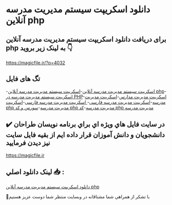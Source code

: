 # دانلود اسکریپت سیستم مدیریت مدرسه آنلاین php

## برای دریافت دانلود اسکریپت سیستم مدیریت مدرسه آنلاین php به لینک زیر بروید 👇

https://magicfile.ir/?p=4032

## تگ های فایل

-[اسکریپت سیستم مدیریت مدرسه آنلاین](https://magicfile.ir/product/%d8%a7%d8%b3%da%a9%d8%b1%db%8c%d9%be%d8%aa-%d8%b3%db%8c%d8%b3%d8%aa%d9%85-%d9%85%d8%af%db%8c%d8%b1%db%8c%d8%aa-%d9%85%d8%af%d8%b1%d8%b3%d9%87-%d8%a2%d9%86%d9%84%d8%a7%db%8c%d9%86-php/)-[اسکریپت سیستم مدیریت مدرسه آنلاین php](https://magicfile.ir/product/%d8%a7%d8%b3%da%a9%d8%b1%db%8c%d9%be%d8%aa-%d8%b3%db%8c%d8%b3%d8%aa%d9%85-%d9%85%d8%af%db%8c%d8%b1%db%8c%d8%aa-%d9%85%d8%af%d8%b1%d8%b3%d9%87-%d8%a2%d9%86%d9%84%d8%a7%db%8c%d9%86-php/)-[اسکریپت سیستم مدیریت مدرسه در PHP](https://magicfile.ir/product/%d8%a7%d8%b3%da%a9%d8%b1%db%8c%d9%be%d8%aa-%d8%b3%db%8c%d8%b3%d8%aa%d9%85-%d9%85%d8%af%db%8c%d8%b1%db%8c%d8%aa-%d9%85%d8%af%d8%b1%d8%b3%d9%87-%d8%a2%d9%86%d9%84%d8%a7%db%8c%d9%86-php/)-[اسکریپت مدیریت مدارس](https://magicfile.ir/product/%d8%a7%d8%b3%da%a9%d8%b1%db%8c%d9%be%d8%aa-%d8%b3%db%8c%d8%b3%d8%aa%d9%85-%d9%85%d8%af%db%8c%d8%b1%db%8c%d8%aa-%d9%85%d8%af%d8%b1%d8%b3%d9%87-%d8%a2%d9%86%d9%84%d8%a7%db%8c%d9%86-php/)-[اسکریپت مدیریت مدرسه](https://magicfile.ir/product/%d8%a7%d8%b3%da%a9%d8%b1%db%8c%d9%be%d8%aa-%d8%b3%db%8c%d8%b3%d8%aa%d9%85-%d9%85%d8%af%db%8c%d8%b1%db%8c%d8%aa-%d9%85%d8%af%d8%b1%d8%b3%d9%87-%d8%a2%d9%86%d9%84%d8%a7%db%8c%d9%86-php/)-[اسکریپت مدیریت مدرسه فارسی](https://magicfile.ir/product/%d8%a7%d8%b3%da%a9%d8%b1%db%8c%d9%be%d8%aa-%d8%b3%db%8c%d8%b3%d8%aa%d9%85-%d9%85%d8%af%db%8c%d8%b1%db%8c%d8%aa-%d9%85%d8%af%d8%b1%d8%b3%d9%87-%d8%a2%d9%86%d9%84%d8%a7%db%8c%d9%86-php/)-[ اسکریپت مدیریت مدرسه فارسی](https://magicfile.ir/product/%d8%a7%d8%b3%da%a9%d8%b1%db%8c%d9%be%d8%aa-%d8%b3%db%8c%d8%b3%d8%aa%d9%85-%d9%85%d8%af%db%8c%d8%b1%db%8c%d8%aa-%d9%85%d8%af%d8%b1%d8%b3%d9%87-%d8%a2%d9%86%d9%84%d8%a7%db%8c%d9%86-php/)-[اسکریپت php مدیریت مدرسه](https://magicfile.ir/product/%d8%a7%d8%b3%da%a9%d8%b1%db%8c%d9%be%d8%aa-%d8%b3%db%8c%d8%b3%d8%aa%d9%85-%d9%85%d8%af%db%8c%d8%b1%db%8c%d8%aa-%d9%85%d8%af%d8%b1%d8%b3%d9%87-%d8%a2%d9%86%d9%84%d8%a7%db%8c%d9%86-php/)-[سورس و کد php مدیریت مدرسه](https://magicfile.ir/product/%d8%a7%d8%b3%da%a9%d8%b1%db%8c%d9%be%d8%aa-%d8%b3%db%8c%d8%b3%d8%aa%d9%85-%d9%85%d8%af%db%8c%d8%b1%db%8c%d8%aa-%d9%85%d8%af%d8%b1%d8%b3%d9%87-%d8%a2%d9%86%d9%84%d8%a7%db%8c%d9%86-php/)-[کد php مدیریت مدرسه](https://magicfile.ir/product/%d8%a7%d8%b3%da%a9%d8%b1%db%8c%d9%be%d8%aa-%d8%b3%db%8c%d8%b3%d8%aa%d9%85-%d9%85%d8%af%db%8c%d8%b1%db%8c%d8%aa-%d9%85%d8%af%d8%b1%d8%b3%d9%87-%d8%a2%d9%86%d9%84%d8%a7%db%8c%d9%86-php/)

## ✔️ در سايت فايل هاي ويژه اي براي برنامه نويسان طراحان دانشجويان و دانش آموزان قرار داده ايم از بقيه فايل سايت نيز ديدن فرماييد

https://magicfile.ir


## لينک دانلود اصلي 📥 :

[دانلود اسکریپت سیستم مدیریت مدرسه آنلاین php](https://magicfile.ir/product/%d8%a7%d8%b3%da%a9%d8%b1%db%8c%d9%be%d8%aa-%d8%b3%db%8c%d8%b3%d8%aa%d9%85-%d9%85%d8%af%db%8c%d8%b1%db%8c%d8%aa-%d9%85%d8%af%d8%b1%d8%b3%d9%87-%d8%a2%d9%86%d9%84%d8%a7%db%8c%d9%86-php/) 


🙏با تشکر از همراهي شما مشتاقانه در وبسایت منتظر شما دوست عزیز هستیم

